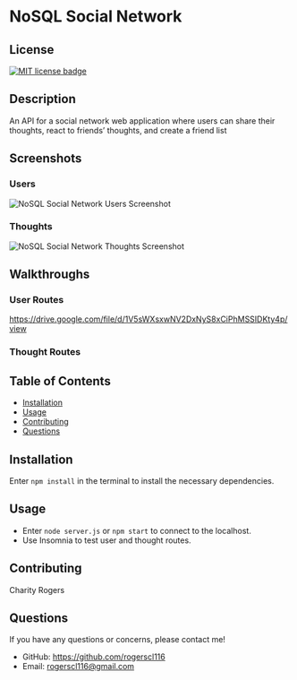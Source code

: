 # NoSQL Social Network

## License
  <a href="https://opensource.org/licenses/MIT"><img src="https://img.shields.io/badge/License-MIT-yellow" alt="MIT license badge"/></a>

## Description
An API for a social network web application where users can share their thoughts, react to friends’ thoughts, and create a friend list

## Screenshots
### Users
![NoSQL Social Network Users Screenshot](./public/images/)
### Thoughts
![NoSQL Social Network Thoughts Screenshot](./public/images/)

## Walkthroughs

### User Routes

https://drive.google.com/file/d/1V5sWXsxwNV2DxNyS8xCiPhMSSIDKty4p/view

### Thought Routes


## Table of Contents
  * [Installation](#installation)
  * [Usage](#usage)
  * [Contributing](#contributing)
  * [Questions](#questions)
        
## Installation
Enter `npm install` in the terminal to install the necessary dependencies.
   
## Usage
- Enter `node server.js` or `npm start` to connect to the localhost.
- Use Insomnia to test user and thought routes.

## Contributing
Charity Rogers

## Questions
If you have any questions or concerns, please contact me!

  - GitHub: https://github.com/rogerscl116
  - Email: rogerscl116@gmail.com
